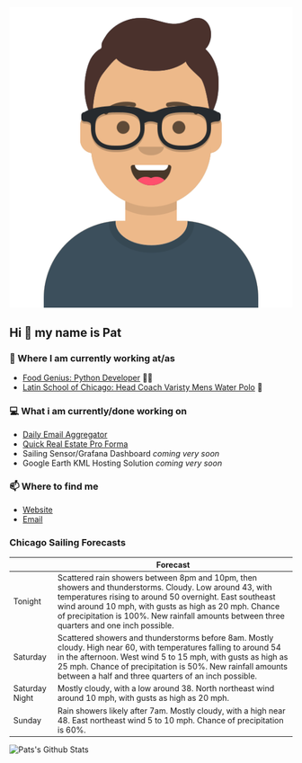 [![Social banner for p-j-falconer](https://raw.githubusercontent.com/P-J-FALCONER/P-J-FALCONER/master/assets/avataaars.svg)](https://patfalconer.com/)
## Hi :wave: my name is Pat

### 💼 Where I am currently working at/as
- [Food Genius: Python Developer](https://getfoodgenius.com/) 🍔🐍
- [Latin School of Chicago: Head Coach Varisty Mens Water Polo](https://www.latinschool.org/) 🤽


### 💻 What i am currently/done working on
 - [Daily Email Aggregator](https://github.com/P-J-FALCONER/dott_daily_mail)
 - [Quick Real Estate Pro Forma](https://github.com/P-J-FALCONER/henry)
 - Sailing Sensor/Grafana Dashboard *coming very soon*
 - Google Earth KML Hosting Solution *coming very soon*

### 📫 Where to find me
 - [Website](https://patfalconer.com/)
 - [Email](mailto:patrick.j.falconer@gmail.com)


### Chicago Sailing Forecasts
|   | Forecast  |
|---|---|
| Tonight | Scattered rain showers between 8pm and 10pm, then showers and thunderstorms. Cloudy. Low around 43, with temperatures rising to around 50 overnight. East southeast wind around 10 mph, with gusts as high as 20 mph. Chance of precipitation is 100%. New rainfall amounts between three quarters and one inch possible. |
| Saturday | Scattered showers and thunderstorms before 8am. Mostly cloudy. High near 60, with temperatures falling to around 54 in the afternoon. West wind 5 to 15 mph, with gusts as high as 25 mph. Chance of precipitation is 50%. New rainfall amounts between a half and three quarters of an inch possible. |
| Saturday Night | Mostly cloudy, with a low around 38. North northeast wind around 10 mph, with gusts as high as 20 mph. |
| Sunday | Rain showers likely after 7am. Mostly cloudy, with a high near 48. East northeast wind 5 to 10 mph. Chance of precipitation is 60%. |

![Pats's Github Stats](https://github-readme-stats.vercel.app/api?username=p-j-falconer&show_icons=true&theme=radical)

